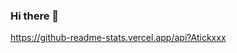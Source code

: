 ### Hi there 👋

<!--
**Atickxxx/Atickxxx** is a ✨ _special_ ✨ repository because its `README.md` (this file) appears on your GitHub profile.

Here are some ideas to get you started:

- 🔭 I’m currently working on ...
 🌱 I’m currently learning Lua, Html, Css, JavaScript, ...
- 👯 I’m looking to collaborate on ...
- 🤔 I’m looking for help with ...
- 💬 Ask me about ...
 📫 How to reach me: Atickx#3881
- 😄 Pronouns: ...
- ⚡ Fun fact: ...
-->


https://github-readme-stats.vercel.app/api?Atickxxx

